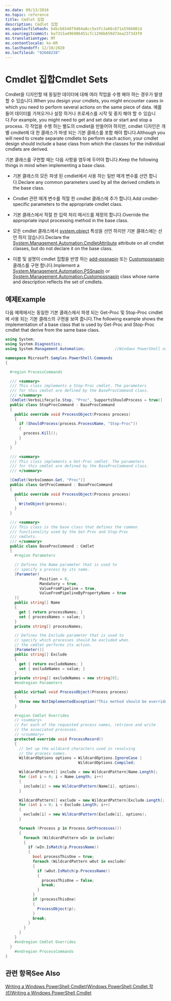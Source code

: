 ```yaml
---
ms.date: 09/13/2016
ms.topic: reference
title: Cmdlet 집합
description: Cmdlet 집합
ms.openlocfilehash: b4bcb6548f9d64a8cc5e3fc3a66c671a5566001d
ms.sourcegitcommit: ba7315a496986451cfc1296b659d73ea2373d3f0
ms.translationtype: MT
ms.contentlocale: ko-KR
ms.lasthandoff: 12/10/2020
ms.locfileid: "92668238"
---
```

# <a name="cmdlet-sets"></a><span data-ttu-id="bb5a5-103">Cmdlet 집합</span><span class="sxs-lookup"><span data-stu-id="bb5a5-103">Cmdlet Sets</span></span>

<span data-ttu-id="bb5a5-104">Cmdlet을 디자인할 때 동일한 데이터에 대해 여러 작업을 수행 해야 하는 경우가 발생할 수 있습니다.</span><span class="sxs-lookup"><span data-stu-id="bb5a5-104">When you design your cmdlets, you might encounter cases in which you need to perform several actions on the same piece of data.</span></span> <span data-ttu-id="bb5a5-105">예를 들어 데이터를 가져오거나 설정 하거나 프로세스를 시작 및 중지 해야 할 수 있습니다.</span><span class="sxs-lookup"><span data-stu-id="bb5a5-105">For example, you might need to get and set data or start and stop a process.</span></span> <span data-ttu-id="bb5a5-106">각 작업을 수행 하는 별도의 cmdlet을 만들어야 하지만, cmdlet 디자인은 개별 cmdlet에 대 한 클래스가 파생 되는 기본 클래스를 포함 해야 합니다.</span><span class="sxs-lookup"><span data-stu-id="bb5a5-106">Although you will need to create separate cmdlets to perform each action, your cmdlet design should include a base class from which the classes for the individual cmdlets are derived.</span></span>

<span data-ttu-id="bb5a5-107">기본 클래스를 구현할 때는 다음 사항을 염두에 두어야 합니다.</span><span class="sxs-lookup"><span data-stu-id="bb5a5-107">Keep the following things in mind when implementing a base class.</span></span>

- <span data-ttu-id="bb5a5-108">기본 클래스의 모든 파생 된 cmdlet에서 사용 하는 일반 매개 변수를 선언 합니다.</span><span class="sxs-lookup"><span data-stu-id="bb5a5-108">Declare any common parameters used by all the derived cmdlets in the base class.</span></span>

- <span data-ttu-id="bb5a5-109">Cmdlet 관련 매개 변수를 적절 한 cmdlet 클래스에 추가 합니다.</span><span class="sxs-lookup"><span data-stu-id="bb5a5-109">Add cmdlet-specific parameters to the appropriate cmdlet class.</span></span>

- <span data-ttu-id="bb5a5-110">기본 클래스에서 적절 한 입력 처리 메서드를 재정의 합니다.</span><span class="sxs-lookup"><span data-stu-id="bb5a5-110">Override the appropriate input processing method in the base class.</span></span>

- <span data-ttu-id="bb5a5-111">모든 cmdlet 클래스에서 [system.object](/dotnet/api/System.Management.Automation.CmdletAttribute) 특성을 선언 하지만 기본 클래스에는 선언 하지 않습니다.</span><span class="sxs-lookup"><span data-stu-id="bb5a5-111">Declare the [System.Management.Automation.CmdletAttribute](/dotnet/api/System.Management.Automation.CmdletAttribute) attribute on all cmdlet classes, but do not declare it on the base class.</span></span>

- <span data-ttu-id="bb5a5-112">이름 및 설명이 cmdlet 집합을 반영 하는 [add-pssnapin](/dotnet/api/System.Management.Automation.PSSnapIn) 또는 [Custompssnapin](/dotnet/api/System.Management.Automation.CustomPSSnapIn) 클래스를 구현 합니다.</span><span class="sxs-lookup"><span data-stu-id="bb5a5-112">Implement a [System.Management.Automation.PSSnapIn](/dotnet/api/System.Management.Automation.PSSnapIn) or [System.Management.Automation.Custompssnapin](/dotnet/api/System.Management.Automation.CustomPSSnapIn) class whose name and description reflects the set of cmdlets.</span></span>

## <a name="example"></a><span data-ttu-id="bb5a5-113">예제</span><span class="sxs-lookup"><span data-stu-id="bb5a5-113">Example</span></span>

<span data-ttu-id="bb5a5-114">다음 예제에서는 동일한 기본 클래스에서 파생 되는 Get-Proc 및 Stop-Proc cmdlet에 사용 되는 기본 클래스의 구현을 보여 줍니다.</span><span class="sxs-lookup"><span data-stu-id="bb5a5-114">The following example shows the implementation of a base class that is used by Get-Proc and Stop-Proc cmdlet that derive from the same base class.</span></span>

```csharp
using System;
using System.Diagnostics;
using System.Management.Automation;             //Windows PowerShell namespace.

namespace Microsoft.Samples.PowerShell.Commands
{

  #region ProcessCommands

  /// <summary>
  /// This class implements a Stop-Proc cmdlet. The parameters
  /// for this cmdlet are defined by the BaseProcCommand class.
  /// </summary>
  [Cmdlet(VerbsLifecycle.Stop, "Proc", SupportsShouldProcess = true)]
  public class StopProcCommand : BaseProcCommand
  {
    public override void ProcessObject(Process process)
    {
      if (ShouldProcess(process.ProcessName, "Stop-Proc"))
      {
        process.Kill();
      }
    }
  }

  /// <summary>
  /// This class implements a Get-Proc cmdlet. The parameters
  /// for this cmdlet are defined by the BaseProcCommand class.
  /// </summary>

  [Cmdlet(VerbsCommon.Get, "Proc")]
  public class GetProcCommand : BaseProcCommand
  {
    public override void ProcessObject(Process process)
    {
      WriteObject(process);
    }
  }

  /// <summary>
  /// This class is the base class that defines the common
  /// functionality used by the Get-Proc and Stop-Proc
  /// cmdlets.
  /// </summary>
  public class BaseProcCommand : Cmdlet
  {
    #region Parameters

    // Defines the Name parameter that is used to
    // specify a process by its name.
    [Parameter(
               Position = 0,
               Mandatory = true,
               ValueFromPipeline = true,
               ValueFromPipelineByPropertyName = true
    )]
    public string[] Name
    {
      get { return processNames; }
      set { processNames = value; }
    }
    private string[] processNames;

    // Defines the Exclude parameter that is used to
    // specify which processes should be excluded when
    // the cmdlet performs its action.
    [Parameter()]
    public string[] Exclude
    {
      get { return excludeNames; }
      set { excludeNames = value; }
    }
    private string[] excludeNames = new string[0];
    #endregion Parameters

    public virtual void ProcessObject(Process process)
    {
      throw new NotImplementedException("This method should be overridden.");
    }

    #region Cmdlet Overrides
    // <summary>
    // For each of the requested process names, retrieve and write
    // the associated processes.
    // </summary>
    protected override void ProcessRecord()
    {
      // Set up the wildcard characters used in resolving
      // the process names.
      WildcardOptions options = WildcardOptions.IgnoreCase |
                                WildcardOptions.Compiled;

      WildcardPattern[] include = new WildcardPattern[Name.Length];
      for (int i = 0; i < Name.Length; i++)
      {
        include[i] = new WildcardPattern(Name[i], options);
      }

      WildcardPattern[] exclude = new WildcardPattern[Exclude.Length];
      for (int i = 0; i < Exclude.Length; i++)
      {
        exclude[i] = new WildcardPattern(Exclude[i], options);
      }

      foreach (Process p in Process.GetProcesses())
      {
        foreach (WildcardPattern wIn in include)
        {
          if (wIn.IsMatch(p.ProcessName))
          {
            bool processThisOne = true;
            foreach (WildcardPattern wOut in exclude)
            {
              if (wOut.IsMatch(p.ProcessName))
              {
                processThisOne = false;
                break;
              }
            }
            if (processThisOne)
            {
              ProcessObject(p);
            }
            break;
          }
        }
      }
    }
    #endregion Cmdlet Overrides
  }
    #endregion ProcessCommands
}
```

## <a name="see-also"></a><span data-ttu-id="bb5a5-115">관련 항목</span><span class="sxs-lookup"><span data-stu-id="bb5a5-115">See Also</span></span>

[<span data-ttu-id="bb5a5-116">Writing a Windows PowerShell Cmdlet(Windows PowerShell Cmdlet 작성)</span><span class="sxs-lookup"><span data-stu-id="bb5a5-116">Writing a Windows PowerShell Cmdlet</span></span>](./writing-a-windows-powershell-cmdlet.md)

